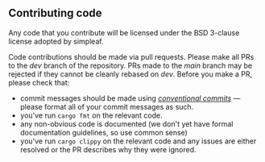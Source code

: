 ## Contributing code

Any code that you contribute will be licensed under the BSD 3-clause license adopted by simpleaf.

Code contributions should be made via pull requests.  Please make all PRs to the _dev_ branch 
of the repository.  PRs made to the _main_ branch may be rejected if they cannot be cleanly rebased 
on _dev_.  Before you make a PR, please check that:

 * commit messages should be made using [*conventional commits*](https://www.conventionalcommits.org/en/v1.0.0/) — please format all of your commit messages as such.
 * you've run `cargo fmt` on the relevant code.
 * any non-obvious code is documented (we don't yet have formal documentation guidelines, so use common sense)
 * you've run `cargo clippy` on the relevant code and any issues are either resolved or the PR describes why they were ignored.
